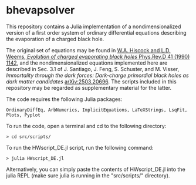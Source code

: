 # bhevapsolver

This repository contains a Julia implementation of a nondimensionalized version of a first order system of ordinary differential equations describing the evaporation of a charged black hole.

The original set of equations may be found in [W.A. Hiscock and L.D. Weems, *Evolution of charged evaporating black holes* Phys.Rev.D 41 (1990) 1142](https://doi.org/10.1103/PhysRevD.41.1142), and the nondimensionalized equations implemented here are described in Sec. 3.1 of J. Santiago, J. Feng, S. Schuster, and M. Visser, *Immortality through the dark forces: Dark-charge primordial black holes as dark matter candidates* [arXiv:2503.20696](https://arxiv.org/abs/2503.20696). The scripts included in this repository may be regarded as supplementary material for the latter.

The code requires the 
following Julia packages:

    OrdinaryDiffEq, ArbNumerics, ImplicitEquations, LaTeXStrings, LsqFit, Plots, Pyplot
    
To run the code, open a terminal and cd to the following directory:

    > cd src/scripts/

To run the HWscript_DE.jl script, run the following command:

    > julia HWscript_DE.jl

Alternatively, you can simply paste the contents of HWscript_DE.jl into the julia REPL (make sure julia is running in the "src/scripts/" directory).

